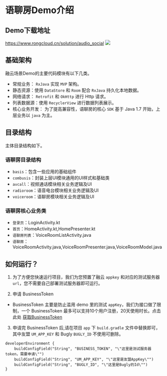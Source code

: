 # 语聊房Demo介绍

## Demo下载地址

https://www.rongcloud.cn/solution/audio_social
![](https://tva1.sinaimg.cn/large/008i3skNly1gruboi2yg9j31000nealm.jpg)

## 基础架构

融云场景Demo的主要代码模块有以下几类。

* 常规业务： `RxJava` 实现 `MVP` 架构。
* 静态资源：使用 `DataStore` 和 `Room` 配合 `RxJava` 持久化本地数据。
* 网络请求： `Retrofit` 和 `OkHttp` 进行 Http 请求。
* 列表数据源：使用 `RecyclerView` 进行数据列表展示。
* 核心业务开发： 为了提高兼容性，语聊房的核心 `SDK` 基于 Java 1.7 开始，上层业务以 `java` 为主。

## 目录结构

主体目录结构如下。

### 语聊房目录结构

* `basis`：包含一些应用的基础组件
* `combusis`：封装上层UI模块通用的UI样式和基础类
* `avcall`：视频通话模块相关业务逻辑及UI
* `radioroom`：语音电台模块相关业务逻辑及UI
* `voiceroom`：语聊房模块相关业务逻辑及UI

### 语聊房核心业务类

* `登录页`：LoginActivity.kt
* `首页`：HomeActivity.kt,HomePresenter.kt
* `语聊房列表`：VoiceRoomListActivity.java
* `语聊房`：VoiceRoomActivity.java,VoiceRoomPresenter.java,VoiceRoomModel.java

## 如何运行？

1. 为了方便您快速运行项目，我们为您预置了融云 `appkey` 和对应的测试服务器 `url`，您不需要自己部署测试服务器即可运行。

2. 申请 BusinessToken

- BusinessToken 主要是防止滥用 demo 里的测试 `appKey`，我们为接口做了限制，一个 BusinessToken
  最多可以支持10个用户注册，20天使用时长。点击此处 [获取BusinessToken](https://rcrtc-api.rongcloud.net/code)

3. 申请完 BusinessToken 后,请在项目 `app` 下 `build.gradle` 文件中替换即可，其中友盟 `UM_APP_KEY` 和 Bugly `BUGLY_ID`
   不使用可删除。

```
developerEnvironment {
    buildConfigField("String", "BUSINESS_TOKEN", "\"这里是测试服务器token，需要申请\"")
    buildConfigField("String", "UM_APP_KEY", "\"这里是友盟AppKey\"")
    buildConfigField("String", "BUGLY_ID", "\"这里是Bugly的Id\"")
}
```

